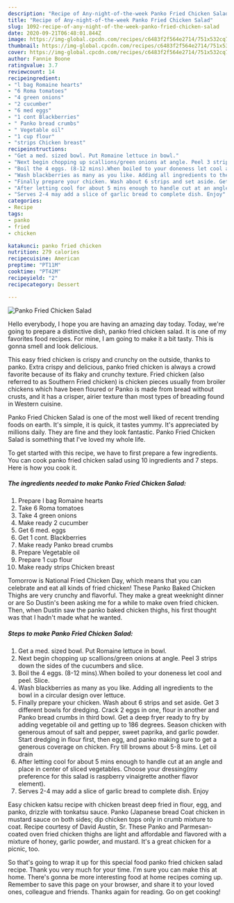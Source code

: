 ```yaml
---
description: "Recipe of Any-night-of-the-week Panko Fried Chicken Salad"
title: "Recipe of Any-night-of-the-week Panko Fried Chicken Salad"
slug: 1092-recipe-of-any-night-of-the-week-panko-fried-chicken-salad
date: 2020-09-21T06:48:01.844Z
image: https://img-global.cpcdn.com/recipes/c6483f2f564e2714/751x532cq70/panko-fried-chicken-salad-recipe-main-photo.jpg
thumbnail: https://img-global.cpcdn.com/recipes/c6483f2f564e2714/751x532cq70/panko-fried-chicken-salad-recipe-main-photo.jpg
cover: https://img-global.cpcdn.com/recipes/c6483f2f564e2714/751x532cq70/panko-fried-chicken-salad-recipe-main-photo.jpg
author: Fannie Boone
ratingvalue: 3.7
reviewcount: 14
recipeingredient:
- "l bag Romaine hearts"
- "6 Roma tomatoes"
- "4 green onions"
- "2 cucumber"
- "6 med eggs"
- "1 cont Blackberries"
- " Panko bread crumbs"
- " Vegetable oil"
- "1 cup flour"
- "strips Chicken breast"
recipeinstructions:
- "Get a med. sized bowl. Put Romaine lettuce in bowl."
- "Next begin chopping up scallions/green onions at angle. Peel 3 strips down the sides of the cucumbers and slice."
- "Boil the 4 eggs. (8-12 mins).When boiled to your doneness let cool and peel. Slice."
- "Wash blackberries as many as you like. Adding all ingredients to the bowl in a circular design over lettuce."
- "Finally prepare your chicken. Wash about 6 strips and set aside. Get 3 different bowls for dredging. Crack 2 eggs in one, flour in another and Panko bread crumbs in third bowl. Get a deep fryer ready to fry by adding vegetable oil and getting up to 186 degrees. Season chicken with generous amout of salt and pepper, sweet paprika, and garlic powder. Start dredging in flour first, then egg, and panko making sure to get a generous coverage on chicken. Fry till browns about 5-8 mins. Let oil drain"
- "After letting cool for about 5 mins enough to handle cut at an angle and place in center of sliced vegetables. Choose your dressing(my preference for this salad is raspberry vinaigrette another flavor element)."
- "Serves 2-4 may add a slice of garlic bread to complete dish. Enjoy"
categories:
- Recipe
tags:
- panko
- fried
- chicken

katakunci: panko fried chicken 
nutrition: 279 calories
recipecuisine: American
preptime: "PT11M"
cooktime: "PT42M"
recipeyield: "2"
recipecategory: Dessert

---
```



![Panko Fried Chicken Salad](https://img-global.cpcdn.com/recipes/c6483f2f564e2714/751x532cq70/panko-fried-chicken-salad-recipe-main-photo.jpg)

Hello everybody, I hope you are having an amazing day today. Today, we're going to prepare a distinctive dish, panko fried chicken salad. It is one of my favorites food recipes. For mine, I am going to make it a bit tasty. This is gonna smell and look delicious.

This easy fried chicken is crispy and crunchy on the outside, thanks to panko. Extra crispy and delicious, panko fried chicken is always a crowd favorite because of its flaky and crunchy texture. Fried chicken (also referred to as Southern Fried chicken) is chicken pieces usually from broiler chickens which have been floured or Panko is made from bread without crusts, and it has a crisper, airier texture than most types of breading found in Western cuisine.

Panko Fried Chicken Salad is one of the most well liked of recent trending foods on earth. It's simple, it is quick, it tastes yummy. It's appreciated by millions daily. They are fine and they look fantastic. Panko Fried Chicken Salad is something that I've loved my whole life.


To get started with this recipe, we have to first prepare a few ingredients. You can cook panko fried chicken salad using 10 ingredients and 7 steps. Here is how you cook it.

<!--inarticleads1-->

##### The ingredients needed to make Panko Fried Chicken Salad:

1. Prepare l bag Romaine hearts
1. Take 6 Roma tomatoes
1. Take 4 green onions
1. Make ready 2 cucumber
1. Get 6 med. eggs
1. Get 1 cont. Blackberries
1. Make ready  Panko bread crumbs
1. Prepare  Vegetable oil
1. Prepare 1 cup flour
1. Make ready strips Chicken breast


Tomorrow is National Fried Chicken Day, which means that you can celebrate and eat all kinds of fried chicken! These Panko Baked Chicken Thighs are very crunchy and flavorful. They make a great weeknight dinner or are So Dustin&#39;s been asking me for a while to make oven fried chicken. Then, when Dustin saw the panko baked chicken thighs, his first thought was that I hadn&#39;t made what he wanted. 

<!--inarticleads2-->

##### Steps to make Panko Fried Chicken Salad:

1. Get a med. sized bowl. Put Romaine lettuce in bowl.
1. Next begin chopping up scallions/green onions at angle. Peel 3 strips down the sides of the cucumbers and slice.
1. Boil the 4 eggs. (8-12 mins).When boiled to your doneness let cool and peel. Slice.
1. Wash blackberries as many as you like. Adding all ingredients to the bowl in a circular design over lettuce.
1. Finally prepare your chicken. Wash about 6 strips and set aside. Get 3 different bowls for dredging. Crack 2 eggs in one, flour in another and Panko bread crumbs in third bowl. Get a deep fryer ready to fry by adding vegetable oil and getting up to 186 degrees. Season chicken with generous amout of salt and pepper, sweet paprika, and garlic powder. Start dredging in flour first, then egg, and panko making sure to get a generous coverage on chicken. Fry till browns about 5-8 mins. Let oil drain
1. After letting cool for about 5 mins enough to handle cut at an angle and place in center of sliced vegetables. Choose your dressing(my preference for this salad is raspberry vinaigrette another flavor element).
1. Serves 2-4 may add a slice of garlic bread to complete dish. Enjoy


Easy chicken katsu recipe with chicken breast deep fried in flour, egg, and panko, drizzle with tonkatsu sauce. Panko (Japanese bread Coat chicken in mustard sauce on both sides; dip chicken tops only in crumb mixture to coat. Recipe courtesy of David Austin, Sr. These Panko and Parmesan-coated oven fried chicken thighs are light and affordable and flavored with a mixture of honey, garlic powder, and mustard. It&#39;s a great chicken for a picnic, too. 

So that's going to wrap it up for this special food panko fried chicken salad recipe. Thank you very much for your time. I'm sure you can make this at home. There's gonna be more interesting food at home recipes coming up. Remember to save this page on your browser, and share it to your loved ones, colleague and friends. Thanks again for reading. Go on get cooking!

